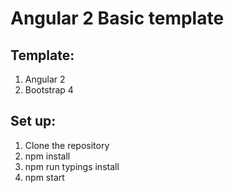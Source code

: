 # Angular 2 Basic template

## Template:
1. Angular 2
2. Bootstrap 4

## Set up:

1. Clone the repository
2. npm install
3. npm run typings install
4. npm start
